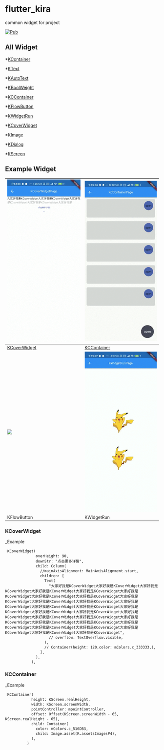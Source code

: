 # flutter_kira

common widget for project

[![Pub](https://img.shields.io/pub/v/flutter_kira.svg)](https://pub.dev/packages/flutter_kira)

## All Widget

*[KContainer](https://github.com/k1r3zz/kira_widget/blob/master/lib/kira_container.dart)

*[KText](https://github.com/k1r3zz/kira_widget/blob/master/lib/kira_text.dart)

*[KAutoText](https://github.com/k1r3zz/kira_widget/blob/master/lib/kira_auto_text.dart)

*[KBoolWeight](https://github.com/k1r3zz/kira_widget/blob/master/lib/kira_bool_widget.dart)

*[KCContainer](https://github.com/k1r3zz/kira_widget/blob/master/lib/kira_circle_container.dart)

*[KFlowButton](https://github.com/k1r3zz/kira_widget/blob/master/lib/kira_flow_button.dart)

*[KWidgetRun](https://github.com/k1r3zz/kira_widget/blob/master/lib/kira_widget_run.dart)

*[KCoverWidget](https://github.com/k1r3zz/kira_widget/blob/master/lib/kira_cover_widget.dart)

*[KImage](https://github.com/k1r3zz/kira_widget/blob/master/lib/kira_image.dart)

*[KDialog](https://github.com/k1r3zz/kira_widget/blob/master/lib/util/dialog_util.dart)

*[KScreen](https://github.com/k1r3zz/kira_widget/blob/master/lib/util/kira_screen.dart)

## Example Widget

<!--This project is a starting point for a Dart-->
<!--[package](https://flutter.dev/developing-packages/),-->
<!--a library module containing code that can be shared easily across-->
<!--multiple Flutter or Dart projects.-->

<!--For help getting started with Flutter, view our-->
<!--[online documentation](https://flutter.dev/docs), which offers tutorials,-->
<!--samples, guidance on mobile development, and a full API reference.-->

<!--![image](https://ss0.bdstatic.com/70cFvHSh_Q1YnxGkpoWK1HF6hhy/it/u=1428496956,1019754294&fm=26&gp=0.jpg)-->
<!--![images](./screenshots/coverwidget.gif)-->
<!--<img src="./screenshots/coverwidget.gif" height="300" />-->
<!--<img src="./screenshots/coverwidget.gif" height="300" />-->


| <img src="./screenshots/coverwidget.gif" width="300" /> | <img src="./screenshots/KCoverWidget.gif" width="300" /> |
|:--------------------------------------------------------|:---------------------------------------------------------|
| [KCoverWidget](#kcoverwidget)                           | [KCContainer](#kccontainer)                                             |
| <img src="./screenshots/KFlowButton.gif" width="300" /> | <img src="./screenshots/KWidgetRun.gif" width="300" />   |
| KFlowButton                                             | KWidgetRun                                               |

### KCoverWidget
_Example
```
 KCoverWidget(
              overHeight: 90,
              downStr: "点击更多详情",
              child: Column(
                //mainAxisAlignment: MainAxisAlignment.start,
                children: [
                  Text(
                    "大家好我是KCoverWidget大家好我是KCoverWidget大家好我是KCoverWidget大家好我是KCoverWidget大家好我是KCoverWidget大家好我是KCoverWidget大家好我是KCoverWidget大家好我是KCoverWidget大家好我是KCoverWidget大家好我是KCoverWidget大家好我是KCoverWidget大家好我是KCoverWidget大家好我是KCoverWidget大家好我是KCoverWidget大家好我是KCoverWidget大家好我是KCoverWidget大家好我是KCoverWidget大家好我是KCoverWidget大家好我是KCoverWidget大家好我是KCoverWidget大家好我是KCoverWidget大家好我是KCoverWidget大家好我是KCoverWidget大家好我是KCoverWidget大家好我是KCoverWidget大家好我是KCoverWidget大家好我是KCoverWidget大家好我是KCoverWidget大家好我是KCoverWidget",
                    // overflow: TextOverflow.visible,
                  ),
                  // Container(height: 120,color: mColors.c_333333,),
                ],
              ),
            ),
```

### KCContainer
_Example
```
 KCContainer(
            height: KScreen.realHeight,
            width: KScreen.screenWidth,
            pointController: mpointController,
            offset: Offset(KScreen.screenWidth - 65, KScreen.realHeight - 65),
            child: Container(
              color: mColors.c_516DB3,
              child: Image.asset(R.assetsImagesP4),
            ),
          )
      
```